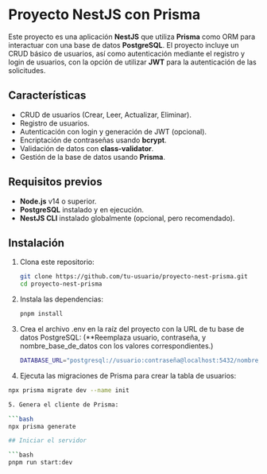 # Proyecto NestJS con Prisma

Este proyecto es una aplicación **NestJS** que utiliza **Prisma** como ORM para interactuar con una base de datos **PostgreSQL**. El proyecto incluye un CRUD básico de usuarios, así como autenticación mediante el registro y login de usuarios, con la opción de utilizar **JWT** para la autenticación de las solicitudes.

## Características

- CRUD de usuarios (Crear, Leer, Actualizar, Eliminar).
- Registro de usuarios.
- Autenticación con login y generación de JWT (opcional).
- Encriptación de contraseñas usando **bcrypt**.
- Validación de datos con **class-validator**.
- Gestión de la base de datos usando **Prisma**.

## Requisitos previos

- **Node.js** v14 o superior.
- **PostgreSQL** instalado y en ejecución.
- **NestJS CLI** instalado globalmente (opcional, pero recomendado).

## Instalación

1. Clona este repositorio:

   ```bash
   git clone https://github.com/tu-usuario/proyecto-nest-prisma.git
   cd proyecto-nest-prisma

2. Instala las dependencias:

   ```bash
   pnpm install

3. Crea el archivo .env en la raíz del proyecto con la URL de tu base de datos PostgreSQL: (**Reemplaza usuario, contraseña, y nombre_base_de_datos con los valores correspondientes.)

   ```bash
   DATABASE_URL="postgresql://usuario:contraseña@localhost:5432/nombre_base_de_datos?schema=public"

4. Ejecuta las migraciones de Prisma para crear la tabla de usuarios:

  ```bash
  npx prisma migrate dev --name init

5. Genera el cliente de Prisma:

  ```bash
  npx prisma generate

## Iniciar el servidor

  ```bash
  pnpm run start:dev
